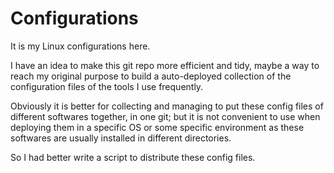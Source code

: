 Configurations
================

It is my Linux configurations here.<br>

I have an idea to make this git repo more efficient and tidy, maybe a way to reach my original purpose to build a auto-deployed collection of the configuration files of the tools I use frequently.

Obviously it is better for collecting and managing to put these config files of different softwares together, in one git; but it is not convenient to use when deploying them in a specific OS or some specific environment as these softwares are usually installed in different directories.

So I had better write a script to distribute these config files. <br>
